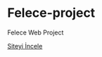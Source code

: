# Felece-project
 Felece Web Project

<a href="https://mehmetuzel.github.io/felece-proje/">Siteyi İncele</a>
